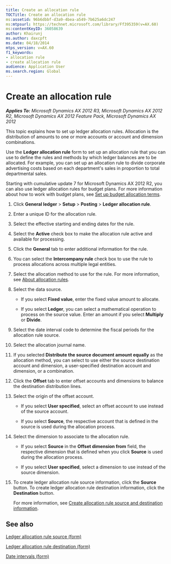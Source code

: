 ```yaml
---
title: Create an allocation rule
TOCTitle: Create an allocation rule
ms:assetid: 96b6dbbf-d3a9-4bea-a549-7b625a6dc247
ms:mtpsurl: https://technet.microsoft.com/library/Ff395359(v=AX.60)
ms:contentKeyID: 36058639
author: Khairunj
ms.author: daxcpft
ms.date: 04/18/2014
mtps_version: v=AX.60
f1_keywords:
- allocation rule
- create allocation rule
audience: Application User
ms.search.region: Global
---
```


# Create an allocation rule 


_**Applies To:** Microsoft Dynamics AX 2012 R3, Microsoft Dynamics AX 2012 R2, Microsoft Dynamics AX 2012 Feature Pack, Microsoft Dynamics AX 2012_

This topic explains how to set up ledger allocation rules. Allocation is the distribution of amounts to one or more accounts or account and dimension combinations.

Use the **Ledger allocation rule** form to set up an allocation rule that you can use to define the rules and methods by which ledger balances are to be allocated. For example, you can set up an allocation rule to divide corporate advertising costs based on each department's sales in proportion to total departmental sales.

Starting with cumulative update 7 for Microsoft Dynamics AX 2012 R2, you can also use ledger allocation rules for budget plans. For more information about how to work with budget plans, see [Set up budget allocation terms](set-up-budget-allocation-terms.md).

1.  Click **General ledger** \> **Setup** \> **Posting** \> **Ledger allocation rule**.

2.  Enter a unique ID for the allocation rule.

3.  Select the effective starting and ending dates for the rule.

4.  Select the **Active** check box to make the allocation rule active and available for processing.

5.  Click the **General** tab to enter additional information for the rule.

6.  You can select the **Intercompany rule** check box to use the rule to process allocations across multiple legal entities.

7.  Select the allocation method to use for the rule. For more information, see [About allocation rules](about-allocation-rules.md).

8.  Select the data source.
    
      - If you select **Fixed value**, enter the fixed value amount to allocate.
    
      - If you select **Ledger**, you can select a mathematical operation to process on the source value. Enter an amount if you select **Multiply** or **Divide**.

9.  Select the date interval code to determine the fiscal periods for the allocation rule source.

10. Select the allocation journal name.

11. If you selected **Distribute the source document amount equally** as the allocation method, you can select to use either the source destination account and dimension, a user-specified destination account and dimension, or a combination.

12. Click the **Offset** tab to enter offset accounts and dimensions to balance the destination distribution lines.

13. Select the origin of the offset account.
    
      - If you select **User specified**, select an offset account to use instead of the source account.
    
      - If you select **Source**, the respective account that is defined in the source is used during the allocation process.

14. Select the dimension to associate to the allocation rule.
    
      - If you select **Source** in the **Offset dimension from** field, the respective dimension that is defined when you click **Source** is used during the allocation process.
    
      - If you select **User specified**, select a dimension to use instead of the source dimension.

15. To create ledger allocation rule source information, click the **Source** button. To create ledger allocation rule destination information, click the **Destination** button.
    
    For more information, see [Create allocation rule source and destination information](create-allocation-rule-source-and-destination-information.md).

## See also

[Ledger allocation rule source (form)](https://technet.microsoft.com/library/ff395365\(v=ax.60\))

[Ledger allocation rule destination (form)](https://technet.microsoft.com/library/ff395369\(v=ax.60\))

[Date intervals (form)](https://technet.microsoft.com/library/aa558459\(v=ax.60\))

  


